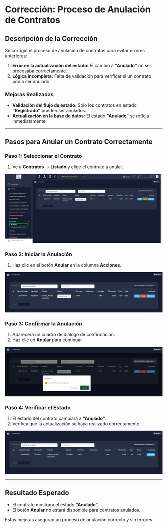 # Corrección: Proceso de Anulación de Contratos  

## **Descripción de la Corrección**  

Se corrigió el proceso de anulación de contratos para evitar errores anteriores:  

1. **Error en la actualización del estado:** El cambio a **"Anulado"** no se procesaba correctamente.  
2. **Lógica incompleta:** Falta de validación para verificar si un contrato podía ser anulado.  

### **Mejoras Realizadas**  
- **Validación del flujo de estado:** Solo los contratos en estado **"Registrado"** pueden ser anulados.  
- **Actualización en la base de datos:** El estado **"Anulado"** se refleja inmediatamente.  

---  

## **Pasos para Anular un Contrato Correctamente**  

### **Paso 1:** Seleccionar el Contrato  
1. Ve a **Contratos** → **Listado** y elige el contrato a anular.  

![image](img/Correccion_anular_contrato_1.jpg)  

### **Paso 2:** Iniciar la Anulación  
1. Haz clic en el botón **Anular** en la columna **Acciones**.  

![image](img/Correccion_anular_contrato_4.jpg)  

### **Paso 3:** Confirmar la Anulación  
1. Aparecerá un cuadro de diálogo de confirmación.  
2. Haz clic en **Anular** para continuar.  

![image](img/Correccion_anular_contrato_2.jpg)  

### **Paso 4:** Verificar el Estado  
1. El estado del contrato cambiará a **"Anulado"**.  
2. Verifica que la actualización se haya realizado correctamente.  

![image](img/Correccion_anular_contrato_3.jpg)  

---  

## **Resultado Esperado**  
- El contrato mostrará el estado **"Anulado"**.  
- El botón **Anular** no estará disponible para contratos anulados.  

Estas mejoras aseguran un proceso de anulación correcto y sin errores.